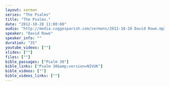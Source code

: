 ```yaml
---
layout: sermon
series: "The Psalms"
title: "The Psalms."
date: "2012-10-28 11:00:00"
audio: "http://media.coggesparish.com/sermons/2012-10-28 David Rowe.mp3"
speaker: "David Rowe"
speaker_info: ""
duration: "35"
youtube_videos: [""]
slides: [""]
files: [""]
bible_passages: ["Psalm 30"]
bible_links: ["Psalm 30&amp;version=NIVUK"]
bible_videos: [""]
bible_videos_links: [""]
---
```

